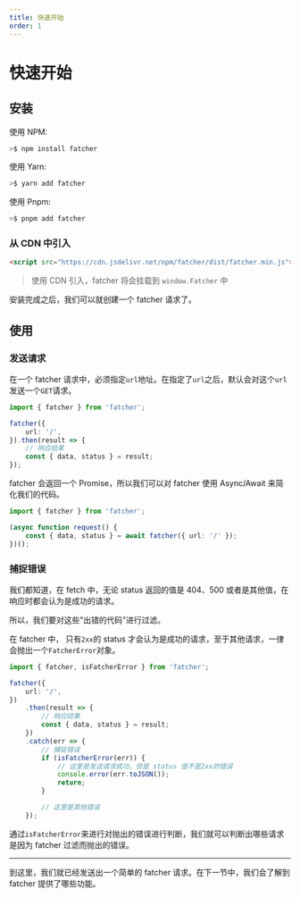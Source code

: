 ```yaml
---
title: 快速开始
order: 1
---
```


# 快速开始

## 安装

使用 NPM:

```bash
>$ npm install fatcher
```

使用 Yarn:

```bash
>$ yarn add fatcher
```

使用 Pnpm:

```bash
>$ pnpm add fatcher
```

### 从 CDN 中引入

```html
<script src="https://cdn.jsdelivr.net/npm/fatcher/dist/fatcher.min.js"></script>
```

> 使用 CDN 引入，fatcher 将会挂载到 `window.Fatcher` 中

安装完成之后，我们可以就创建一个 fatcher 请求了。

## 使用

### 发送请求

在一个 fatcher 请求中，必须指定`url`地址。在指定了`url`之后，默认会对这个`url`发送一个`GET`请求。

```ts
import { fatcher } from 'fatcher';

fatcher({
    url: '/',
}).then(result => {
    // 响应结果
    const { data, status } = result;
});
```

fatcher 会返回一个 Promise，所以我们可以对 fatcher 使用 Async/Await 来简化我们的代码。

```ts
import { fatcher } from 'fatcher';

(async function request() {
    const { data, status } = await fatcher({ url: '/' });
})();
```

### 捕捉错误

我们都知道，在 fetch 中，无论 status 返回的值是 404、500 或者是其他值，在响应时都会认为是成功的请求。

所以，我们要对这些"出错的代码"进行过滤。

在 fatcher 中， 只有`2xx`的 status 才会认为是成功的请求，至于其他请求，一律会抛出一个`FatcherError`对象。

```ts
import { fatcher, isFatcherError } from 'fatcher';

fatcher({
    url: '/',
})
    .then(result => {
        // 响应结果
        const { data, status } = result;
    })
    .catch(err => {
        // 捕捉错误
        if (isFatcherError(err)) {
            // 这里是发送请求成功，但是 status 值不是2xx的错误
            console.error(err.toJSON());
            return;
        }

        // 这里是其他错误
    });
```

通过`isFatcherError`来进行对抛出的错误进行判断，我们就可以判断出哪些请求是因为 fatcher 过滤而抛出的错误。

---

到这里，我们就已经发送出一个简单的 fatcher 请求。在下一节中，我们会了解到 fatcher 提供了哪些功能。
